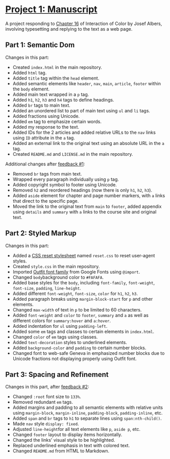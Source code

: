 # [Project 1: Manuscript](https://user012100.github.io/manuscript/)

A project responding to [Chapter 16](https://archive.org/details/interaction-of-color-50th-anniversary-edition/page/38/mode/2up) of Interaction of Color by Josef Albers, involving typesetting and replying to the text as a web page.

## Part 1: Semantic Dom

Changes in this part:

*   Created `index.html` in the main repository.
*   Added `html` tag.
*   Added `title` tag within the `head` element.
*   Added semantic elements like `header`, `nav`, `main`, `article`, `footer` within the `body` element.
*   Added main text wrapped in a `p` tag.
*   Added `h1`, `h2`, `h3` and `h4` tags to define headings.
*   Added `br` tags to main text.
*   Added an unordered list to part of main text using `ul` and `li` tags.
*   Added fractions using Unicode.
*   Added `em` tag to emphasize certain words.
*   Added my response to the text.
*   Added IDs for the 2 articles and added relative URLs to the `nav` links using `ID` attribute in the `a` tag.
*   Added an external link to the original text using an absolute URL in the `a` tag.
*   Created `README.md` and `LICENSE.md` in the main repository.

Additional changes after [feedback #1](https://github.com/user012100/manuscript/issues/1):

*   Removed `br` tags from main text.
*   Wrapped every paragraph individually using `p` tag.
*   Added copyright symbol to footer using Unicode.
*   Removed `h2` and reordered headings (now there is only `h1`, `h2`, `h3`).
*   Added `aside` element for chapter and page number markers, with `a` links that direct to the specific page.
*   Moved the link to the original text from `main` to `footer`, added appendix using `details` and `summary` with `a` links to the course site and original text.

## Part 2: Styled Markup

Changes in this part:

*   Added a [CSS reset stylesheet](https://github.com/elad2412/the-new-css-reset) named `reset.css` to reset user-agent styles.
*   Created `style.css` in the main repository.
*   Imported [Outfit font family](https://fonts.google.com/specimen/Outfit) from Google Fonts using `@import`.
*   Changed `body`background color to `#FAFAFA`.
*   Added base styles for the `body`, including `font-family`, `font-weight`, `font-size`, `padding`, `line-height`.
*   Added different `font-weight`, `font-size`, `color` for `h1`, `h2`, `h3`.
*   Added paragraph breaks using `margin-block-start` for `p` and other elements.
*   Changed `max-width` of text in `p` to be limited to 60 characters.
*   Added `font-weight` and `color` to `footer`, `summary` and `a` as well as different colors for `summary:hover` and `a:hover`.
*   Added indentation for `ul` using `padding-left`.
*   Added some `em` tags and classes to certain elements in `index.html`.
*   Changed `color` of `em` tags using classes.
*   Added `text-decoration` styles to underlined elements.
*   Added `background-color` and `padding` to certain number blocks.
*   Changed font to web-safe Geneva in emphasized number blocks due to Unicode fractions not displaying properly using Outfit font.

## Part 3: Spacing and Refinement

Changes in this part, after [feedback #2](https://github.com/user012100/manuscript/issues/2):

*   Changed `:root` font size to `133%`.
*   Removed redundant `em` tags.
*   Added margins and padding to all semantic elements with relative units using `margin-block`, `margin-inline`, `padding-block`, `padding-inline`, etc.
*   Added `span` and `br` tags to `h1` to separate lines using `span:nth-child()`.
*   Made `nav` style `display: fixed`.
*   Adjusted `line-height`for all text elements like `p`, `aside p`, etc.
*   Changed `footer` layout to display items horizontally.
*   Changed the links' visual style to be highlighted.
*   Replaced underlined emphasis in text with colored text.
*   Changed `README.md` from HTML to Markdown.
